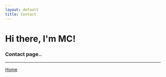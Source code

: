 ```yaml
---
layout: default
title: Contact
---
```


# Hi there, I'm MC!

### Contact page..

<hr/>

[Home](./)


